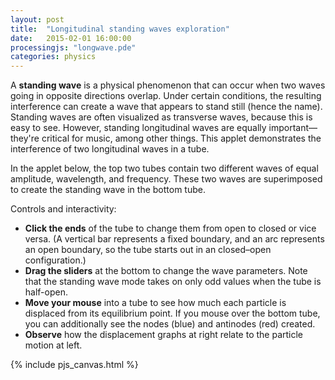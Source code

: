 ```yaml
---
layout: post
title:  "Longitudinal standing waves exploration"
date:   2015-02-01 16:00:00
processingjs: "longwave.pde"
categories: physics
---
```


A **standing wave** is a physical phenomenon that can occur when two waves going in opposite directions overlap.
Under certain conditions, the resulting interference can create a wave that appears to stand still (hence the name).
Standing waves are often visualized as transverse waves, because this is easy to see.
However, standing longitudinal waves are equally important&mdash;they're critical for music, among other things.
This applet demonstrates the interference of two longitudinal waves in a tube.

In the applet below, the top two tubes contain two different waves of equal amplitude, wavelength, and frequency.
These two waves are superimposed to create the standing wave in the bottom tube.

Controls and interactivity:

  * **Click the ends** of the tube to change them from open to closed or vice versa.
    (A vertical bar represents a fixed boundary, and an arc represents an open boundary, so the tube starts out in an closed&ndash;open configuration.)
  * **Drag the sliders** at the bottom to change the wave parameters.
    Note that the standing wave mode takes on only odd values when the tube is half-open.
  * **Move your mouse** into a tube to see how much each particle is displaced from its equilibrium point.
    If you mouse over the bottom tube, you can additionally see the nodes (blue) and antinodes (red) created.
  * **Observe** how the displacement graphs at right relate to the particle motion at left.

{% include pjs_canvas.html %}
